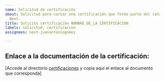 ```yaml
---
name: Solicitud de certificación
about: Solicitud para cursar una certificación que forma parte del catálogo de BBVA
  Next.
title: Solicito certificación NOMBRE_DE_LA_CERTIFICACION
labels: solicitud, certificacion
assignees: next-juanantoniogomez

---
```


## Enlace a la documentación de la certificación:

[Accede al directorio [certificaciones](https://github.com/next-juanantoniogomez/spike-gestion-formacion/tree/master/certificaciones) y copia aquí el enlace al documento que corresponda]
